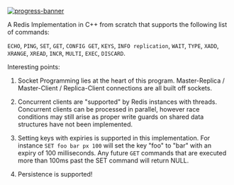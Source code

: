 [![progress-banner](https://backend.codecrafters.io/progress/redis/2413cc25-ce65-4e24-b894-57e7717ca4bf)](https://app.codecrafters.io/users/codecrafters-bot?r=2qF)

A Redis Implementation in C++ from scratch that supports the following list of commands: 

`ECHO`, `PING`, `SET`, `GET`, `CONFIG GET`, `KEYS`, `INFO replication`, `WAIT`, `TYPE`, `XADD`, `XRANGE`, `XREAD`, `INCR`, `MULTI`, `EXEC`, `DISCARD`.

Interesting points:

1) Socket Programming lies at the heart of this program. Master-Replica / Master-Client / Replica-Client connections are all built off sockets.

2) Concurrent clients are "supported" by Redis instances with threads. Concurrent clients can be processed in parallel, however race conditions may still arise as proper write guards on shared data structures have not been implemented.

3) Setting keys with expiries is supported in this implementation. For instance `SET foo bar px 100` will set the key "foo" to "bar" with an expiry of 100 milliseconds. Any future `GET` commands that are executed more than 100ms past the SET command will return NULL.

4) Persistence is supported! 